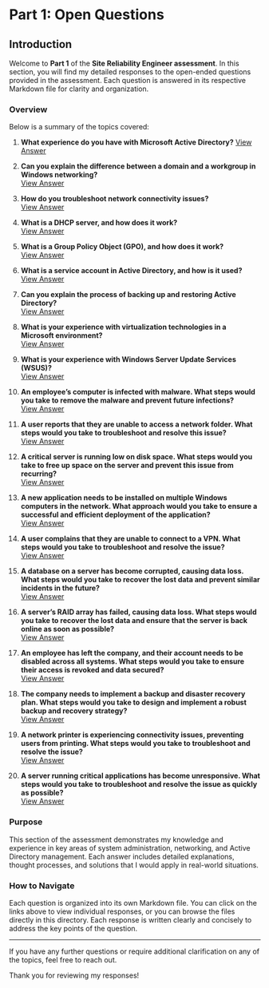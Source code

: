 # Part 1: Open Questions

## Introduction

Welcome to **Part 1** of the **Site Reliability Engineer assessment**. In this section, you will find my detailed responses to the open-ended questions provided in the assessment. Each question is answered in its respective Markdown file for clarity and organization.

### Overview

Below is a summary of the topics covered:

1. **What experience do you have with Microsoft Active Directory?**
   [View Answer](./01_experience_active_directory.md)

2. **Can you explain the difference between a domain and a workgroup in Windows networking?**  
   [View Answer](./02_domain_vs_workgroup.md)

3. **How do you troubleshoot network connectivity issues?**  
   [View Answer](./03_troubleshooting_network_issues.md)

4. **What is a DHCP server, and how does it work?**  
   [View Answer](./04_dhcp_server.md)

5. **What is a Group Policy Object (GPO), and how does it work?**  
   [View Answer](./05_group_policy_object.md)

6. **What is a service account in Active Directory, and how is it used?**  
   [View Answer](./06_service_account_active_directory.md)

7. **Can you explain the process of backing up and restoring Active Directory?**  
   [View Answer](./07_backup_and_restore_ad.md)

8. **What is your experience with virtualization technologies in a Microsoft environment?**  
   [View Answer](./08_virtualization_technologies.md)

9. **What is your experience with Windows Server Update Services (WSUS)?**  
   [View Answer](./09_windows_server_update_services.md)

10. **An employee’s computer is infected with malware. What steps would you take to remove the malware and prevent future infections?**  
    [View Answer](./10_malware_removal.md)

11. **A user reports that they are unable to access a network folder. What steps would you take to troubleshoot and resolve this issue?**  
    [View Answer](./11_troubleshooting_network_folders.md)

12. **A critical server is running low on disk space. What steps would you take to free up space on the server and prevent this issue from recurring?**  
    [View Answer](./12_disk_space_issue.md)

13. **A new application needs to be installed on multiple Windows computers in the network. What approach would you take to ensure a successful and efficient deployment of the application?**  
    [View Answer](./13_deploying_application_windows_network.md)

14. **A user complains that they are unable to connect to a VPN. What steps would you take to troubleshoot and resolve the issue?**  
    [View Answer](./14_vpn_connectivity_issues.md)

15. **A database on a server has become corrupted, causing data loss. What steps would you take to recover the lost data and prevent similar incidents in the future?**  
    [View Answer](./15_database_data_loss_recovery.md)

16. **A server’s RAID array has failed, causing data loss. What steps would you take to recover the lost data and ensure that the server is back online as soon as possible?**  
    [View Answer](./16_raid_array_recovery.md)

17. **An employee has left the company, and their account needs to be disabled across all systems. What steps would you take to ensure their access is revoked and data secured?**  
    [View Answer](./17_disable_user_account.md)

18. **The company needs to implement a backup and disaster recovery plan. What steps would you take to design and implement a robust backup and recovery strategy?**  
    [View Answer](./18_backup_and_disaster_recovery.md)

19. **A network printer is experiencing connectivity issues, preventing users from printing. What steps would you take to troubleshoot and resolve the issue?**  
    [View Answer](./19_printer_connectivity_issues.md)

20. **A server running critical applications has become unresponsive. What steps would you take to troubleshoot and resolve the issue as quickly as possible?**  
    [View Answer](./20_server_unresponsive.md)

### Purpose

This section of the assessment demonstrates my knowledge and experience in key areas of system administration, networking, and Active Directory management. Each answer includes detailed explanations, thought processes, and solutions that I would apply in real-world situations.

### How to Navigate

Each question is organized into its own Markdown file. You can click on the links above to view individual responses, or you can browse the files directly in this directory. Each response is written clearly and concisely to address the key points of the question.

---

If you have any further questions or require additional clarification on any of the topics, feel free to reach out.

Thank you for reviewing my responses!

